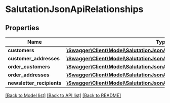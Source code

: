 # SalutationJsonApiRelationships

## Properties
Name | Type | Description | Notes
------------ | ------------- | ------------- | -------------
**customers** | [**\Swagger\Client\Model\SalutationJsonApiRelationshipsCustomers**](SalutationJsonApiRelationshipsCustomers.md) |  | [optional] 
**customer_addresses** | [**\Swagger\Client\Model\SalutationJsonApiRelationshipsCustomerAddresses**](SalutationJsonApiRelationshipsCustomerAddresses.md) |  | [optional] 
**order_customers** | [**\Swagger\Client\Model\SalutationJsonApiRelationshipsOrderCustomers**](SalutationJsonApiRelationshipsOrderCustomers.md) |  | [optional] 
**order_addresses** | [**\Swagger\Client\Model\SalutationJsonApiRelationshipsOrderAddresses**](SalutationJsonApiRelationshipsOrderAddresses.md) |  | [optional] 
**newsletter_recipients** | [**\Swagger\Client\Model\SalutationJsonApiRelationshipsNewsletterRecipients**](SalutationJsonApiRelationshipsNewsletterRecipients.md) |  | [optional] 

[[Back to Model list]](../../README.md#documentation-for-models) [[Back to API list]](../../README.md#documentation-for-api-endpoints) [[Back to README]](../../README.md)

